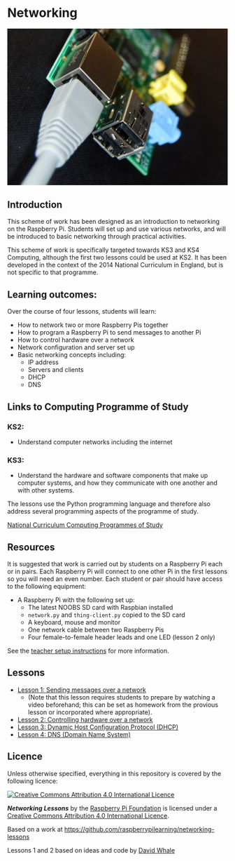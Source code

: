 # Networking

![Networked Raspberry Pi](images/pi-network.jpg)

## Introduction

This scheme of work has been designed as an introduction to networking on the Raspberry Pi. Students will set up and use various networks, and will be introduced to basic networking through practical activities.

This scheme of work is specifically targeted towards KS3 and KS4 Computing, although the first two lessons could be used at KS2. It has been developed in the context of the 2014 National Curriculum in England, but is not specific to that programme.

## Learning outcomes:

Over the course of four lessons, students will learn:

- How to network two or more Raspberry Pis together
- How to program a Raspberry Pi to send messages to another Pi
- How to control hardware over a network
- Network configuration and server set up
- Basic networking concepts including:
	- IP address
	- Servers and clients
	- DHCP
	- DNS

## Links to Computing Programme of Study

### KS2:

- Understand computer networks including the internet

### KS3:

- Understand the hardware and software components that make up computer systems, and how they communicate with one another and with other systems.

The lessons use the Python programming language and therefore also address several programming aspects of the programme of study.

[National Curriculum Computing Programmes of Study](https://www.gov.uk/government/publications/national-curriculum-in-england-computing-programmes-of-study/national-curriculum-in-england-computing-programmes-of-study#key-stage-3)

## Resources

It is suggested that work is carried out by students on a Raspberry Pi each or in pairs. Each Raspberry Pi will connect to one other Pi in the first lessons so you will need an even number. Each student or pair should have access to the following equipment:

- A Raspberry Pi with the following set up:
  - The latest NOOBS SD card with Raspbian installed
  - `network.py` and `thing-client.py` copied to the SD card
  - A keyboard, mouse and monitor
  - One network cable between two Raspberry Pis
  - Four female-to-female header leads and one LED (lesson 2 only)

See the [teacher setup instructions](lesson-1/teacher-instructions.md) for more information.

## Lessons

- [Lesson 1: Sending messages over a network](lesson-1/README.md)
	- (Note that this lesson requires students to prepare by watching a video beforehand; this can be set as homework from the provious lesson or incorporated where appropriate).
- [Lesson 2: Controlling hardware over a network](lesson-2/README.md)
- [Lesson 3: Dynamic Host Configuration Protocol (DHCP)](lesson-3/README.md)
- [Lesson 4: DNS (Domain Name System)](lesson-4/README.md)

## Licence

Unless otherwise specified, everything in this repository is covered by the following licence:

[![Creative Commons Attribution 4.0 International Licence](http://i.creativecommons.org/l/by-sa/4.0/88x31.png)](http://creativecommons.org/licenses/by-sa/4.0/)

***Networking Lessons*** by the [Raspberry Pi Foundation](http://www.raspberrypi.org) is licensed under a [Creative Commons Attribution 4.0 International Licence](http://creativecommons.org/licenses/by-sa/4.0/).

Based on a work at https://github.com/raspberrypilearning/networking-lessons

Lessons 1 and 2 based on ideas and code by [David Whale](https://twitter.com/whaleygeek)
